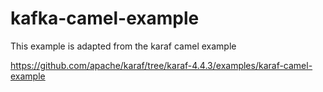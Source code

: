 # kafka-camel-example

This example is adapted from the karaf camel example 

 https://github.com/apache/karaf/tree/karaf-4.4.3/examples/karaf-camel-example



